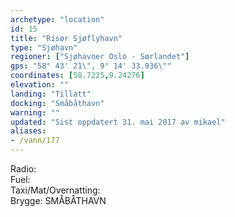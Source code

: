 ```yaml
---
archetype: "location"
id: 15
title: "Risør Sjøflyhavn"
type: "Sjøhavn"
regioner: ["Sjøhavner Oslo - Sørlandet"]
gps: "58° 43' 21\", 9° 14' 33.936\""
coordinates: [58.7225,9.24276]
elevation: ""
landing: "Tillatt"
docking: "Småbåthavn"
warning: ""
updated: "Sist oppdatert 31. mai 2017 av mikael"
aliases:
- /vann/177
---
```


Radio:\
Fuel:\
Taxi/Mat/Overnatting:\
Brygge: SMÅBÅTHAVN
